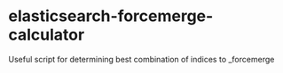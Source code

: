 # elasticsearch-forcemerge-calculator
Useful script for determining best combination of indices to _forcemerge
